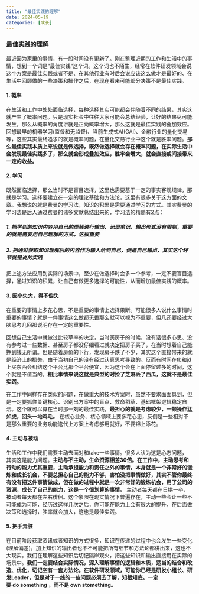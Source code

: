 ```yaml
---
title: "最佳实践的理解"
date: 2024-05-19
categories: [成长]
---
```

### 最佳实践的理解

最近因为家里的事情，有一段时间没有更新了。刚在整理近期的工作和生活中的事情，想到一个词是“最佳实践“这个词。这个词也不陌生，经常在软件研发领域会说这个方案是最佳实践或者不是、在其他行业有时后会说应该这么做才是最好的、在生活中回顾做的一些决策和操作之后，在现在看来可能部分决策不是最佳实践。

#### 1. 概率
在生活和工作中处处面临选择，每种选择其实可能都会伴随着不同的结果，其实这就产生了概率问题。只是现实社会中往往大家可能会总结经验，让好的结果尽可能发生，那么从概率的角度讲就是正向概率增大，那么这就是最佳实践的叠加效应。回想最早的机器学习(监督和无监督)、当前生成式AI(GAI)、金融行业的量化交易等，这些其实最终追求的就是概率问题，在量化交易行业中这个就是胜率问题。**那么最佳实践本质上来说就是做选择，既然做选择就会存在概率问题，在实际生活中会发现最佳实践多了，那么就会形成叠加效应，胜率会增大，就会直接或间接带来一定的收益。**

#### 2. 学习
既然面临选择，那么当时不是盲目选择，这里也需要基于一定的事实客观规律，那就是学习。选择要建立在一定的理论基础和方法论，这里有很多关于这方面的文章。我想说的就是费曼的学习法，知识的积累是需要通过学习的方式。其实费曼的学习法是后人通过费曼的诸多文献总结出来的，学习法的精髓有2点：
##### 1. **把学到的知识内容用自己的理解进行输出、记录笔记，输出形式没有限制，重要的就是需要用自己理解的方式，这很重要**
##### 2. **把通过获取知识理解后的内容作为输入给到自己，倒逼自己输出，其实这个环节就是说的实践**
把上述方法应用到实际的场景中，至少在做选择时会多一个参考，一定不要盲目选择，通过知识的积累，让自己有做更多选择的可能性，从而增加最佳实践的概率。

#### 3. 因小失大，得不偿失
在重要的事情上多花心思，不是重要的事情上选择果断。可能很多人说什么事情时重要的事情？就是一件事情这么做都无畏那么就可以视为不重要，但凡还要经过大脑思考几回那说明存在一定的重要性。

回想自己生活中就做过比较草率的决定，当时买房子的时候，没有话很多心思、没有参考过一些数据、甚至房子都没仔细看过就决定把房子买了，在当时想着自己能挣到钱无所谓。但是随着房价的下行，发现房子跌了不少，其实这个直接带来的就是经济上的损失，由于当初自己的没有经过认真思考导致的。反而有时间在tb和jd上买东西会纠结这个平台比那个平台便宜，因为这个会在上面停留过多的时间，这个就是不值当的。**相比事情来说这就是典型的时捡了芝麻丢了西瓜，这就不是最佳实践。**

在工作中同样存在类似的问题，在做重大的技术方案时，虽然不要求面面具到，但是一定要抓住关键核心、识别出方案中的盲点、救命稻草、基础框架逻辑稳定自洽。这个就可以算在当时那一刻的最佳实践，**最担心的就是考虑较少，一顿操作猛如虎，回头一地鸡毛。** 在核心业务、核心领域上要多花心思，反倒是一些相对不是那么重要的业务功能迭代上方案上考虑够用就好，不要锦上添花。

#### 4. 主动与被动
生活和工作中我们需要主动去面对和take一些事情。很多人认为这是心态问题，其实这是能力问题。**主动与不主动，生命资源相差30倍。在工作中，主动思考和行动的能力尤其重要，主动承担能力和责任之外的事情，本身就是一个非常好的锻炼和成长机会，不要总担心自己的能力不够，害怕没把事情做好，其实不管你最终有没有把这件事情做成，但在做的过程中就是一次非常好的锻炼机会，用了公司的资源，成长了自己的能力，这是一个很划算的事情。** 主动者每天都在日拱一卒，被动者每天都在左右徘徊。这个象限在现实情况下普遍存在，主动一些会让一些不可能成为可能，经历过这样几次之后，你可能在能力上会有很大的提升，在后面做决策和选择时，胜率就会加大，这也是最佳实践。

#### 5. 把手弄脏
在目前阶段获取资讯或者知识的方式很多，知识在传递的过程中也会发生一些变化(理解偏差)，加上知识的输出者也不不可能把所有细节和方法论都讲出来，这也不太现实。我们在理解这些知识后切记隔岸观火，把这些知识和输出直接用在实际的场景中。**我们一定要结合实际情况，深入理解事情的逻辑和本质，适当的结合和改造、优化，切记空有一套方法论。在软件研发领域，可能你已经是研发小组长、研发Leader，但是对于一线的一些问题必须去了解，知根知底。一定要 do something ，而不是 own stomething。**

